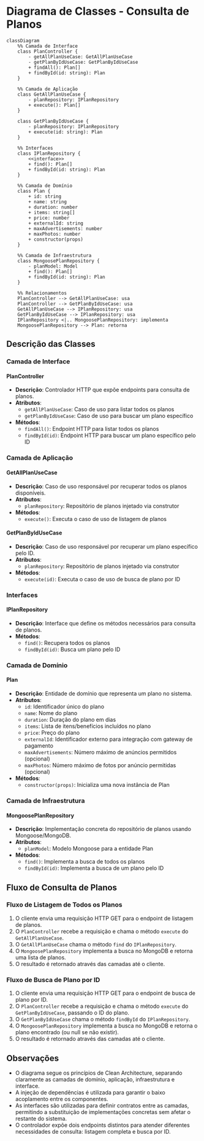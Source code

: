 # Diagrama de Classes - Consulta de Planos

```mermaid
classDiagram
    %% Camada de Interface
    class PlanController {
        - getAllPlanUseCase: GetAllPlanUseCase
        - getPlanByIdUseCase: GetPlanByIdUseCase
        + findAll(): Plan[]
        + findById(id: string): Plan
    }

    %% Camada de Aplicação
    class GetAllPlanUseCase {
        - planRepository: IPlanRepository
        + execute(): Plan[]
    }

    class GetPlanByIdUseCase {
        - planRepository: IPlanRepository
        + execute(id: string): Plan
    }

    %% Interfaces
    class IPlanRepository {
        <<interface>>
        + find(): Plan[]
        + findById(id: string): Plan
    }

    %% Camada de Domínio
    class Plan {
        + id: string
        + name: string
        + duration: number
        + items: string[]
        + price: number
        + externalId: string
        + maxAdvertisements: number
        + maxPhotos: number
        + constructor(props)
    }

    %% Camada de Infraestrutura
    class MongoosePlanRepository {
        - planModel: Model
        + find(): Plan[]
        + findById(id: string): Plan
    }

    %% Relacionamentos
    PlanController --> GetAllPlanUseCase: usa
    PlanController --> GetPlanByIdUseCase: usa
    GetAllPlanUseCase --> IPlanRepository: usa
    GetPlanByIdUseCase --> IPlanRepository: usa
    IPlanRepository <|.. MongoosePlanRepository: implementa
    MongoosePlanRepository --> Plan: retorna
```

## Descrição das Classes

### Camada de Interface

#### PlanController
- **Descrição**: Controlador HTTP que expõe endpoints para consulta de planos.
- **Atributos**:
  - `getAllPlanUseCase`: Caso de uso para listar todos os planos
  - `getPlanByIdUseCase`: Caso de uso para buscar um plano específico
- **Métodos**:
  - `findAll()`: Endpoint HTTP para listar todos os planos
  - `findById(id)`: Endpoint HTTP para buscar um plano específico pelo ID

### Camada de Aplicação

#### GetAllPlanUseCase
- **Descrição**: Caso de uso responsável por recuperar todos os planos disponíveis.
- **Atributos**:
  - `planRepository`: Repositório de planos injetado via construtor
- **Métodos**:
  - `execute()`: Executa o caso de uso de listagem de planos

#### GetPlanByIdUseCase
- **Descrição**: Caso de uso responsável por recuperar um plano específico pelo ID.
- **Atributos**:
  - `planRepository`: Repositório de planos injetado via construtor
- **Métodos**:
  - `execute(id)`: Executa o caso de uso de busca de plano por ID

### Interfaces

#### IPlanRepository
- **Descrição**: Interface que define os métodos necessários para consulta de planos.
- **Métodos**:
  - `find()`: Recupera todos os planos
  - `findById(id)`: Busca um plano pelo ID

### Camada de Domínio

#### Plan
- **Descrição**: Entidade de domínio que representa um plano no sistema.
- **Atributos**:
  - `id`: Identificador único do plano
  - `name`: Nome do plano
  - `duration`: Duração do plano em dias
  - `items`: Lista de itens/benefícios incluídos no plano
  - `price`: Preço do plano
  - `externalId`: Identificador externo para integração com gateway de pagamento
  - `maxAdvertisements`: Número máximo de anúncios permitidos (opcional)
  - `maxPhotos`: Número máximo de fotos por anúncio permitidas (opcional)
- **Métodos**:
  - `constructor(props)`: Inicializa uma nova instância de Plan

### Camada de Infraestrutura

#### MongoosePlanRepository
- **Descrição**: Implementação concreta do repositório de planos usando Mongoose/MongoDB.
- **Atributos**:
  - `planModel`: Modelo Mongoose para a entidade Plan
- **Métodos**:
  - `find()`: Implementa a busca de todos os planos
  - `findById(id)`: Implementa a busca de um plano pelo ID

## Fluxo de Consulta de Planos

### Fluxo de Listagem de Todos os Planos
1. O cliente envia uma requisição HTTP GET para o endpoint de listagem de planos.
2. O `PlanController` recebe a requisição e chama o método `execute` do `GetAllPlanUseCase`.
3. O `GetAllPlanUseCase` chama o método `find` do `IPlanRepository`.
4. O `MongoosePlanRepository` implementa a busca no MongoDB e retorna uma lista de planos.
5. O resultado é retornado através das camadas até o cliente.

### Fluxo de Busca de Plano por ID
1. O cliente envia uma requisição HTTP GET para o endpoint de busca de plano por ID.
2. O `PlanController` recebe a requisição e chama o método `execute` do `GetPlanByIdUseCase`, passando o ID do plano.
3. O `GetPlanByIdUseCase` chama o método `findById` do `IPlanRepository`.
4. O `MongoosePlanRepository` implementa a busca no MongoDB e retorna o plano encontrado (ou null se não existir).
5. O resultado é retornado através das camadas até o cliente.

## Observações

- O diagrama segue os princípios de Clean Architecture, separando claramente as camadas de domínio, aplicação, infraestrutura e interface.
- A injeção de dependências é utilizada para garantir o baixo acoplamento entre os componentes.
- As interfaces são utilizadas para definir contratos entre as camadas, permitindo a substituição de implementações concretas sem afetar o restante do sistema.
- O controlador expõe dois endpoints distintos para atender diferentes necessidades de consulta: listagem completa e busca por ID.
